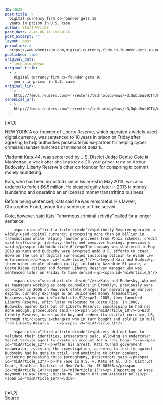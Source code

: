 ```yaml
---
ID: 3632
post_title: >
  Digital currency firm co-founder gets 10
  years in prison in U.S. case
author: Staff Writer
post_date: 2016-05-14 19:50:15
post_excerpt: ""
layout: post
permalink: >
  https://www.whenitson.com/digital-currency-firm-co-founder-gets-10-years-in-prison-in-u-s-case/
published: true
original_cats:
  - technologyNews
original_title:
  - >
    Digital currency firm co-founder gets 10
    years in prison in U.S. case
original_link:
  - >
    http://feeds.reuters.com/~r/reuters/technologyNews/~3/Uqbu5us5OT4/us-usa-cyber-libertyreserve-idUSKCN0Y42A2
canonical_url:
  - >
    http://feeds.reuters.com/~r/reuters/technologyNews/~3/Uqbu5us5OT4/us-usa-cyber-libertyreserve-idUSKCN0Y42A2
---
```

 [ad_1]
<br><div id="articleText">
<span id="midArticle_start"/>

<span id="midArticle_0"/><span class="focusParagraph" readability="6"><p><span class="articleLocation">NEW YORK</span> A co-founder of Liberty Reserve, which operated a widely-used digital currency, was sentenced to 10 years in prison on Friday after agreeing to help authorities prosecute his ex-partner for helping cyber criminals launder hundreds of millions of dollars.</p></span><span id="midArticle_1"/><p>Vladamir Kats, 44, was sentenced by U.S. District Judge Denise Cote in Manhattan, a week after she imposed a 20-year prison term on Arthur Budovsky, Liberty Reserve's other co-founder, for conspiring to commit money laundering.</p><span id="midArticle_2"/><p>Kats, who has been in custody since his arrest in May 2013, was also ordered to forfeit $6.5 million. He pleaded guilty later in 2013 to money laundering and operating an unlicensed money transmitting business.</p><span id="midArticle_3"/><p>Before being sentenced, Kats said he was remorseful. His lawyer, Christopher Flood, asked for a sentence of time served.</p><span id="midArticle_4"/><p>Cote, however, said Kats' "enormous criminal activity" called for a longer sentence.</p><span id="midArticle_5"/>
        
        <span class="first-article-divide"/><p>Liberty Reserve operated a widely used digital currency, processing more than $8 billion in transactions while helping launder proceeds from Ponzi schemes, credit card trafficking, identity thefts and computer hacking, prosecutors said.</p><span id="midArticle_6"/><p>The company was shuttered in May 2013 as Kats and Budovsky were arrested amid U.S. efforts to crack down on the use of digital currencies including bitcoin to evade law enforcement.</p><span id="midArticle_7"/><p>Beyond Kats and Budovsky, three other people pleaded guilty, including Azzedine El Amine, a Costa Rican citizen and former Liberty Reserver manager who was sentenced later on Friday to time served.</p><span id="midArticle_8"/>
        
        <span class="second-article-divide"/><p>Kats and Budovsky, who met as teenagers working as camp counselors in Brooklyn, previously were convicted in 2006 on New York state charges for operating an earlier digital currency exchange as an unlicensed money transmitting business.</p><span id="midArticle_9"/><p>In 2005, they launched Liberty Reserve, which later relocated to Costa Rica. In 2008, Budovsky pushed Kats out of Liberty Reserve, complaining he had not done enough, prosecutors said.</p><span id="midArticle_10"/><p>With Liberty Reserve, users would buy and redeem its digital currency, LR, through third-party exchangers who in turn bought and sold LR in bulk from Liberty Reserve.   </p><span id="midArticle_11"/>
        
        <span class="third-article-divide"/><p>Users did not have to validate their identities, prosecutors said, allowing an undercover Secret Service agent to create an account for a "Joe Bogus."</p><span id="midArticle_12"/><p>After his arrest, Kats turned government cooperator, assisting the investigation, agreeing to testify against Budovsky had he gone to trial, and admitting to other conduct, including possessing child pornography, prosecutors said.</p><span id="midArticle_13"/><p>The case is U.S. v. Kats et al, U.S. District Court, Southern District of New York, No. 13-00368.</p><span id="midArticle_14"/><span id="midArticle_15"/><p> (Reporting by Nate Raymond in New York; Editing by Bernard Orr and Alistair Bell)</p><span id="midArticle_16"/></div>
<br>[ad_2]
<br><a href="http://feeds.reuters.com/~r/reuters/technologyNews/~3/Uqbu5us5OT4/us-usa-cyber-libertyreserve-idUSKCN0Y42A2">Source </a>